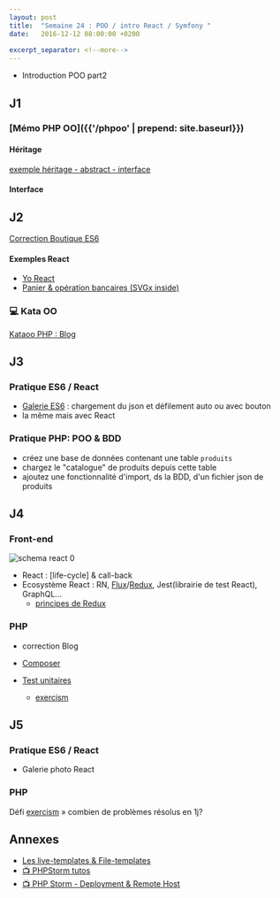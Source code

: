 ```yaml
---
layout: post
title:  "Semaine 24 : POO / intro React / Symfony "
date:   2016-12-12 08:00:00 +0200
 
excerpt_separator: <!--more-->
---
```


- Introduction POO part2

<!--more-->

## J1

### [Mémo PHP OO]({{'/phpoo' | prepend: site.baseurl}})

#### Héritage

[exemple héritage - abstract - interface](https://gist.github.com/rxlabz/0267cf118991cbbe0bdcd40297ff05c8) 

#### Interface

## J2

[Correction Boutique ES6](https://github.com/simplyon2/demo_boutique_es6)

#### Exemples React 

- [Yo React](https://github.com/simplyon2/react-basics)
- [Panier & opération bancaires (SVGx inside)](https://github.com/Simplon-lyon/intro-react-jsx)

### :computer: Kata OO

[Kataoo PHP : Blog](https://github.com/simplyon2/kataoo)

## J3

### Pratique ES6 / React

- [Galerie ES6](https://github.com/Simplon-lyon/exo-galerie-es6) : chargement du json et défilement auto ou avec bouton
- la même mais avec React

### Pratique PHP: POO & BDD

- créez une base de données contenant une table `produits` 
- chargez le "catalogue" de produits depuis cette table
- ajoutez une fonctionnalité d'import, ds la BDD, d'un fichier json de produits

## J4

### Front-end

![schema react 0](../../../../img/react_comp_0.jpg)

- React : [life-cycle] & call-back
- Ecosystème React : RN, [Flux](https://facebook.github.io/flux/docs/overview.html)/[Redux](http://redux.js.org), Jest(librairie de test React), GraphQL...
  - [principes de Redux](https://gist.github.com/rxlabz/78f0e276638c1175148b82c32c08667d)

### PHP

- correction Blog

- [Composer](https://getcomposer.org)
- [Test unitaires](https://phpunit.de)
  - [exercism](http://exercism.io)

## J5

### Pratique ES6 / React

- Galerie photo React

### PHP

Défi [exercism](http://exercism.io) » combien de problèmes résolus en 1j?

## Annexes

- [Les live-templates & File-templates](http://rxlabz.github.io/tools/2016/03/28/intellij-file-et-live-templates.html)
- [:tv: PHPStorm tutos](https://www.youtube.com/playlist?list=PLQ176FUIyIUbfeFz-2EbDzwExRlD0Bc-w)
- [:tv: PHP Storm - Deployment & Remote Host](https://www.youtube.com/watch?v=AHK20LWEWXQ)